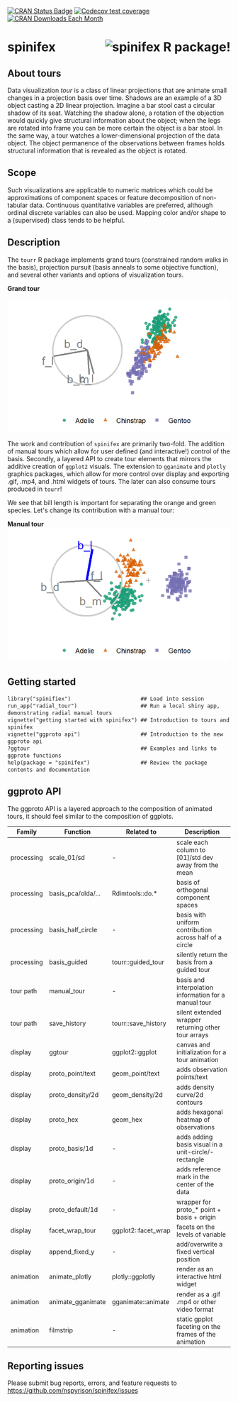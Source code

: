 [![CRAN Status Badge](http://www.r-pkg.org/badges/version/spinifex)](https://cran.r-project.org/package=spinifex) [![Codecov test coverage](https://codecov.io/gh/nspyrison/spinifex/branch/master/graph/badge.svg)](https://codecov.io/gh/nspyrison/spinifex?branch=master) [![CRAN Downloads Each Month](http://cranlogs.r-pkg.org/badges/spinifex)](https://cran.r-project.org/package=spinifex)

# spinifex <img src="man/figures/spinifex_hex.png" alt="spinifex R package!" align="right"/>

## About tours

Data visualization *tour* is a class of linear projections that are animate small changes in a projection basis over time. Shadows are an example of a 3D object casting a 2D linear projection. Imagine a bar stool cast a circular shadow of its seat. Watching the shadow alone, a rotation of the objection would quickly give structural information about the object; when the legs are rotated into frame you can be more certain the object is a bar stool. In the same way, a tour watches a lower-dimensional projection of the data object. The object permanence of the observations between frames holds structural information that is revealed as the object is rotated.

<!---
This extends the number of dimensions that we can view in data-space! This is applicable to many visualizations across all disciplines. We know that going to numerical summarization alone is dangerous. We need look no further than Anscomb's quartet.

<img src="https://upload.wikimedia.org/wikipedia/commons/e/ec/Anscombe%27s_quartet_3.svg" alt="Anscomb's quartet, Wikipedia" style="width:70%;height:70%;">
-->


## Scope

Such visualizations are applicable to numeric matrices which could be approximations of component spaces or feature decomposition of non-tabular data. Continuous quantitative variables are preferred, although ordinal discrete variables can also be used. Mapping color and/or shape to a (supervised) class tends to be helpful.


## Description

The `tourr` R package implements grand tours (constrained random walks in the basis), projection pursuit (basis anneals to some objective function), and several other variants and options of visualization tours.

__Grand tour__

![](https://github.com/nspyrison/spinifex/blob/master/buildignore/readme_img/penguins_gt.gif?raw=true)


The work and contribution of `spinifex` are primarily two-fold. The addition of manual tours which allow for user defined (and interactive!) control of the basis. Secondly, a layered API to create tour elements that mirrors the additive creation of `ggplot2` visuals. The extension to `gganimate` and `plotly` graphics packages, which allow for more control over display and exporting .gif, .mp4, and .html widgets of tours. The later can also consume tours produced in `tourr`!

We see that bill length is important for separating the orange and green species. Let's change its contribution with a manual tour:

__Manual tour__
![](https://github.com/nspyrison/spinifex/blob/master/buildignore/readme_img/penguins_mt.gif?raw=true)


## Getting started
```
library("spinifiex")                      ## Load into session
run_app("radial_tour")                    ## Run a local shiny app, demonstrating radial manual tours
vignette("getting started with spinifex") ## Introduction to tours and spinifex
vignette("ggproto api")                   ## Introduction to the new ggproto api
?ggtour                                   ## Examples and links to ggproto functions
help(package = "spinifex")                ## Review the package contents and documentation
```


## ggproto API

The ggproto API is a layered approach to the composition of animated tours, it should feel similar to the composition of ggplots.

| Family     | Function           | Related to          | Description                                             |
|------------|--------------------|---------------------|---------------------------------------------------------|
| processing | scale_01/sd        | -                   | scale each column to [01]/std dev away from the mean    |
| processing | basis_pca/olda/... | Rdimtools::do.*     | basis of orthogonal component spaces                    |
| processing | basis_half_circle  | -                   | basis with uniform contribution across half of a circle |
| processing | basis_guided       | tourr::guided_tour  | silently return the basis from a guided tour            |
| tour path  | manual_tour        | -                   | basis and interpolation information for a manual tour   |
| tour path  | save_history       | tourr::save_history | silent extended wrapper returning other tour arrays     |
| display    | ggtour             | ggplot2::ggplot     | canvas and initialization for a tour animation          |
| display    | proto_point/text   | geom_point/text     | adds observation points/text                            |
| display    | proto_density/2d   | geom_density/2d     | adds density curve/2d contours                          |
| display    | proto_hex          | geom_hex            | adds hexagonal heatmap of observations                  |
| display    | proto_basis/1d     | -                   | adds adding basis visual in a unit-circle/-rectangle    |
| display    | proto_origin/1d    | -                   | adds reference mark in the center of the data           |
| display    | proto_default/1d   | -                   | wrapper for proto_* point + basis + origin              |
| display    | facet_wrap_tour    | ggplot2::facet_wrap | facets on the levels of variable                        |
| display    | append_fixed_y     | -                   | add/overwrite a fixed vertical position                 |
| animation  | animate_plotly     | plotly::ggplotly    | render as an interactive html widget                    |
| animation  | animate_gganimate  | gganimate::animate  | render as a .gif .mp4 or other video format             |
| animation  | filmstrip          | -                   | static gpplot faceting on the frames of the animation   |

## Reporting issues

Please submit bug reports, errors, and feature requests to <https://github.com/nspyrison/spinifex/issues>
